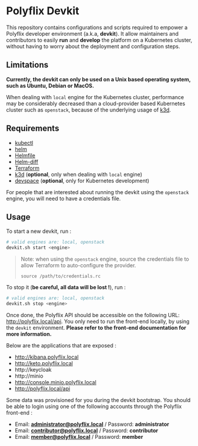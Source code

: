 # Polyflix Devkit

This repository contains configurations and scripts required to empower a Polyflix developer environment (a.k.a, **devkit**). It allow maintainers and contributors to easily **run** and **develop** the platform on a Kubernetes cluster, without having to worry about the deployment and configuration steps.

## Limitations

**Currently, the devkit can only be used on a Unix based operating system, such as Ubuntu, Debian or MacOS.**

When dealing with `local` engine for the Kubernetes cluster, performance may be considerably decreased than a cloud-provider based Kubernetes cluster such as `openstack`, because of the underlying usage of [k3d](https://k3d.io/v5.4.6/).

## Requirements

- [kubectl](https://kubernetes.io/fr/docs/tasks/tools/install-kubectl/)
- [helm](https://helm.sh/)
- [Helmfile](https://github.com/helmfile/helmfile)
- [Helm-diff](https://github.com/databus23/helm-diff)
- [Terraform](https://developer.hashicorp.com/terraform/downloads?product_intent=terraform)
- [k3d](https://k3d.io/v5.4.6/) (**optional**, only when dealing with `local` engine)
- [devspace](https://www.devspace.sh/docs/getting-started/introduction) (**optional**, only for Kubernetes development)

For people that are interested about running the devkit using the `openstack` engine, you will need to have a credentials file.

## Usage

To start a new devkit, run : 

```bash
# valid engines are: local, openstack
devkit.sh start <engine>
```

> Note: when using the `openstack` engine, source the credentials file to allow Terraform to auto-configure the provider.
> ```
> source /path/to/credentials.rc
> ```

To stop it (**be careful, all data will be lost !**), run : 

```bash
# valid engines are: local, openstack
devkit.sh stop <engine>
```

Once done, the Polyflix API should be accessible on the following URL: http://polyflix.local/api. You only need to run the front-end locally, by using the `devkit` environment. **Please refer to the front-end documentation for more information.**

Below are the applications that are exposed :

- http://kibana.polyflix.local
- http://keto.polyflix.local
- http://keycloak
- http://minio
- http://console.minio.polyflix.local
- http://polyflix.local/api

Some data was provisioned for you during the devkit bootstrap. You should be able to login using one of the following accounts through the Polyflix front-end : 

- Email: **administrator@polyflix.local** / Password: **administrator**
- Email: **contributor@polyflix.local** / Password: **contributor**
- Email: **member@polyflix.local** / Password: **member**



